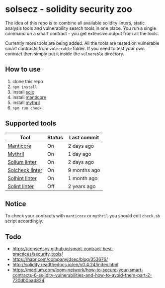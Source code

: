 # solsecz - solidity security zoo
The idea of this repo is to combine all available solidity linters, static analysis tools and vulnerability search tools in one place. You run a single command on a smart contract - you get extensive output from all the tools.

Currently more tools are being added. All the tools are tested on vulnerable smart contracts from `vulnerable` folder. If you need to test your own contract then simply put it inside the `vulnerable` directory.

## How to use
1. clone this repo
2. `npm install`
3. install [solc](http://solidity.readthedocs.io/en/v0.4.24/installing-solidity.html)
4. install [manticore](https://github.com/trailofbits/manticore)
5. install [mythril](https://github.com/ConsenSys/mythril) 
6. `npm run check`

## Supported tools
| Tool | Status | Last commit |
|------|--------|-------------|
| [Manticore](https://github.com/trailofbits/manticore) | On | 2 days ago |
| [Mythril](https://github.com/ConsenSys/mythril) | On | 1 day ago |
| [Solium linter](https://github.com/duaraghav8/Solium) | On | 2 days ago |
| [Solcheck linter](https://github.com/federicobond/solcheck) | On | 9 months ago |
| [Solhint linter](https://github.com/protofire/solhint) | On | 1 month ago |
| [Solint linter](https://github.com/SilentCicero/solint) | Off | 2 years ago |

## Notice
To check your contracts with `manticore` or `mythril` you should edit `check.sh` script accordingly.

## Todo
- https://consensys.github.io/smart-contract-best-practices/security_tools/
- https://habr.com/company/dsec/blog/353676/
- http://solidity.readthedocs.io/en/v0.4.24/index.html
- https://medium.com/loom-network/how-to-secure-your-smart-contracts-6-solidity-vulnerabilities-and-how-to-avoid-them-part-2-730db0aa4834
